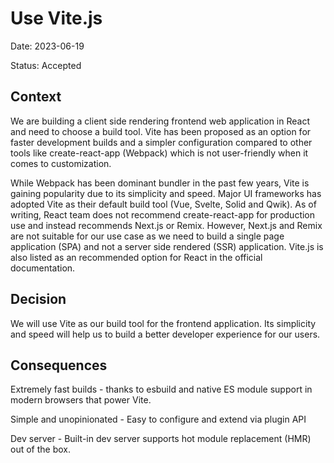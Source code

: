 # Use Vite.js

Date: 2023-06-19

Status: Accepted

## Context

We are building a client side rendering frontend web application in React and need to choose a build tool. Vite has been proposed as an option for faster development builds and a simpler configuration compared to other tools like create-react-app (Webpack) which is not user-friendly when it comes to customization.

While Webpack has been dominant bundler in the past few years, Vite is gaining popularity due to its simplicity and speed. Major UI frameworks has adopted Vite as their default build tool (Vue, Svelte, Solid and Qwik). As of writing, React team does not recommend create-react-app for production use and instead recommends Next.js or Remix. However, Next.js and Remix are not suitable for our use case as we need to build a single page application (SPA) and not a server side rendered (SSR) application. Vite.js is also listed as an recommended option for React in the official documentation.

## Decision

We will use Vite as our build tool for the frontend application. Its simplicity and speed will help us to build a better developer experience for our users.

## Consequences

Extremely fast builds - thanks to esbuild and native ES module support in modern browsers that power Vite.

Simple and unopinionated - Easy to configure and extend via plugin API

Dev server - Built-in dev server supports hot module replacement (HMR) out of the box.
